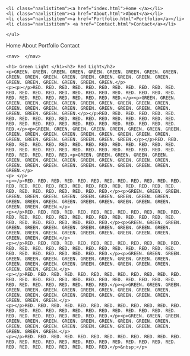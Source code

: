 <!doctype html>
<html>
<head>
<meta charset="utf-8">
<title>Tyree J.P- WT</title>
<link href="CSS/Styles.css" rel="stylesheet" type="text/css">
</head>

<body>
	
<ul class="navlist">
	
	<li class="navlistitem"><a href="index.html">Home </a></li>
	<li class="navlistitem"><a href="About.html">About</a></li>
	<li class="navlistitem"><a href="Portfolio.html">Portfolio</a></li>
	<li class="navlistitem"> <a href="Contact.html">Contact</a></li>	
		
	</ul>
	
<nav>Home About Portfolio Contact</nav>
	
	<nav>  </nav>
	
	<h1> Green Light </h1><h2> Red Light</h2>
	<p>GREEN. GREEN. GREEN. GREEN. GREEN. GREEN. GREEN. GREEN. GREEN. GREEN. GREEN. GREEN. GREEN. GREEN. GREEN. GREEN. GREEN. GREEN. GREEN. GREEN. GREEN. GREEN. GREEN. GREEN.</p>
	<p><p></p>RED. RED. RED. RED. RED. RED. RED. RED. RED. RED. RED. RED. RED. RED. RED. RED. RED. RED. RED. RED. RED. RED. RED. RED. RED. RED. RED. RED. RED. RED. RED. RED. RED.</p><p>GREEN. GREEN. GREEN. GREEN. GREEN. GREEN. GREEN. GREEN. GREEN. GREEN. GREEN. GREEN. GREEN. GREEN. GREEN. GREEN. GREEN. GREEN. GREEN. GREEN. GREEN. GREEN. GREEN. GREEN.</p></p>RED. RED. RED. RED. RED. RED. RED. RED. RED. RED. RED. RED. RED. RED. RED. RED. RED. RED. RED. RED. RED. RED. RED. RED. RED. RED. RED. RED. RED. RED. RED. RED. RED.</p><p>GREEN. GREEN. GREEN. GREEN. GREEN. GREEN. GREEN. GREEN. GREEN. GREEN. GREEN. GREEN. GREEN. GREEN. GREEN. GREEN. GREEN. GREEN. GREEN. GREEN. GREEN. GREEN. GREEN. GREEN.</p></p>RED. RED. RED. RED. RED. RED. RED. RED. RED. RED. RED. RED. RED. RED. RED. RED. RED. RED. RED. RED. RED. RED. RED. RED. RED. RED. RED. RED. RED. RED. RED. RED. RED.<p>GREEN. GREEN. GREEN. GREEN. GREEN. GREEN. GREEN. GREEN. GREEN. GREEN. GREEN. GREEN. GREEN. GREEN. GREEN. GREEN. GREEN. GREEN. GREEN. GREEN. GREEN. GREEN. GREEN. GREEN.</p>
	<p> </p>
	<p></p>RED. RED. RED. RED. RED. RED. RED. RED. RED. RED. RED. RED. RED. RED. RED. RED. RED. RED. RED. RED. RED. RED. RED. RED. RED. RED. RED. RED. RED. RED. RED. RED. RED.</p><p>GREEN. GREEN. GREEN. GREEN. GREEN. GREEN. GREEN. GREEN. GREEN. GREEN. GREEN. GREEN. GREEN. GREEN. GREEN. GREEN. GREEN. GREEN. GREEN. GREEN. GREEN. GREEN. GREEN. GREEN.</p>
	<p></p>RED. RED. RED. RED. RED. RED. RED. RED. RED. RED. RED. RED. RED. RED. RED. RED. RED. RED. RED. RED. RED. RED. RED. RED. RED. RED. RED. RED. RED. RED. RED. RED. RED.</p><p>GREEN. GREEN. GREEN. GREEN. GREEN. GREEN. GREEN. GREEN. GREEN. GREEN. GREEN. GREEN. GREEN. GREEN. GREEN. GREEN. GREEN. GREEN. GREEN. GREEN. GREEN. GREEN. GREEN. GREEN.</p>
	<p></p>RED. RED. RED. RED. RED. RED. RED. RED. RED. RED. RED. RED. RED. RED. RED. RED. RED. RED. RED. RED. RED. RED. RED. RED. RED. RED. RED. RED. RED. RED. RED. RED. RED.</p><p>GREEN. GREEN. GREEN. GREEN. GREEN. GREEN. GREEN. GREEN. GREEN. GREEN. GREEN. GREEN. GREEN. GREEN. GREEN. GREEN. GREEN. GREEN. GREEN. GREEN. GREEN. GREEN. GREEN. GREEN.</p>
	<p></p>RED. RED. RED. RED. RED. RED. RED. RED. RED. RED. RED. RED. RED. RED. RED. RED. RED. RED. RED. RED. RED. RED. RED. RED. RED. RED. RED. RED. RED. RED. RED. RED. RED.</p><p>GREEN. GREEN. GREEN. GREEN. GREEN. GREEN. GREEN. GREEN. GREEN. GREEN. GREEN. GREEN. GREEN. GREEN. GREEN. GREEN. GREEN. GREEN. GREEN. GREEN. GREEN. GREEN. GREEN. GREEN.</p>
	<p></p>RED. RED. RED. RED. RED. RED. RED. RED. RED. RED. RED. RED. RED. RED. RED. RED. RED. RED. RED. RED. RED. RED. RED. RED. RED. RED. RED. RED. RED. RED. RED. RED. RED.</p><p>GREEN. GREEN. GREEN. GREEN. GREEN. GREEN. GREEN. GREEN. GREEN. GREEN. GREEN. GREEN. GREEN. GREEN. GREEN. GREEN. GREEN. GREEN. GREEN. GREEN. GREEN. GREEN. GREEN. GREEN.</p>
	<p></p>RED. RED. RED. RED. RED. RED. RED. RED. RED. RED. RED. RED. RED. RED. RED. RED. RED. RED. RED. RED. RED. RED. RED. RED. RED. RED. RED. RED. RED. RED. RED. RED. RED.</p>&nbsp;</p>

	
</body>
</html>
